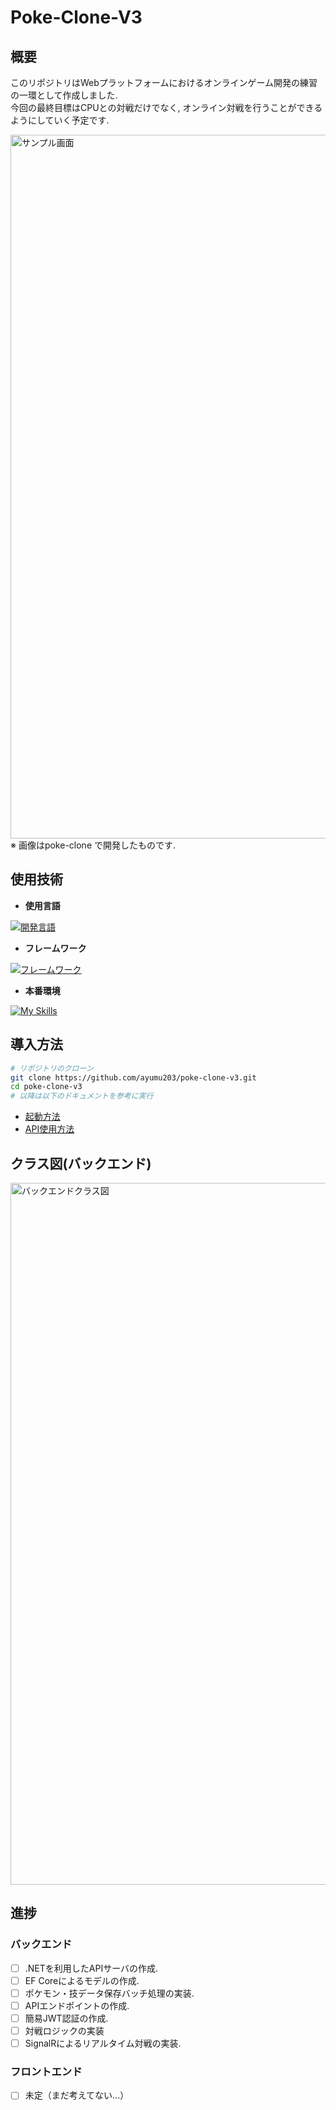 # Poke-Clone-V3

## 概要

このリポジトリはWebプラットフォームにおけるオンラインゲーム開発の練習の一環として作成しました. \
今回の最終目標はCPUとの対戦だけでなく, オンライン対戦を行うことができるようにしていく予定です. 

<img width="2159" height="1126" alt="サンプル画面" src="https://github.com/user-attachments/assets/e850496e-d3cc-4226-a4fa-fdd49f910046" />
※ 画像はpoke-clone で開発したものです.

## 使用技術

- **使用言語**

[![開発言語](https://skillicons.dev/icons?i=ts,cs)](https://skillicons.dev)

- **フレームワーク**

[![フレームワーク](https://skillicons.dev/icons?i=react,nextjs,dotnet&theme=light)](https://skillicons.dev)

- **本番環境**

[![My Skills](https://skillicons.dev/icons?i=azure,vercel&theme=light)](https://skillicons.dev)

## 導入方法

```bash
# リポジトリのクローン
git clone https://github.com/ayumu203/poke-clone-v3.git
cd poke-clone-v3
# 以降は以下のドキュメントを参考に実行
```

- [起動方法](https://github.com/ayumu203/poke-clone-v3/blob/main/docs/%E8%B5%B7%E5%8B%95%E6%96%B9%E6%B3%95%E7%AD%89.md)
- [API使用方法](https://github.com/ayumu203/poke-clone-v3/blob/feature/api-endpoints/docs/API%E6%A4%9C%E8%A8%BC.md)

## クラス図(バックエンド)

<img width="1656" height="1123" alt="バックエンドクラス図" src="https://github.com/user-attachments/assets/be29eda6-6a46-42ef-90a7-b0426e4e828c" />

## 進捗

### バックエンド

- [ ] .NETを利用したAPIサーバの作成.
- [ ] EF Coreによるモデルの作成.
- [ ] ポケモン・技データ保存バッチ処理の実装.
- [ ] APIエンドポイントの作成.
- [ ] 簡易JWT認証の作成.
- [ ] 対戦ロジックの実装
- [ ] SignalRによるリアルタイム対戦の実装.

### フロントエンド

- [ ] 未定（まだ考えてない...）
